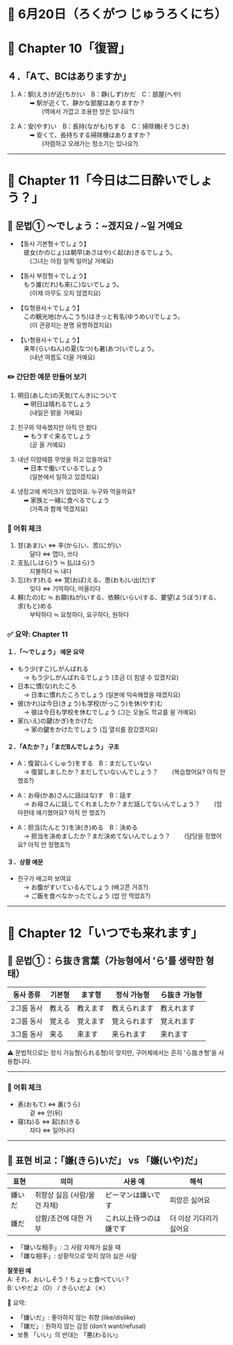 # 📆 6月20日（ろくがつ じゅうろくにち）

# 📘 Chapter 10「復習」

## ４．「Aて、BCはありますか」

1. A：駅(えき)が近(ちか)い B：静(しず)かだ C：部屋(へや)  
  ➡ 駅が近くて、静かな部屋はありますか？  
    (역에서 가깝고 조용한 방은 있나요?)

2. A：安(やす)い B：長持(ながも)ちする C：掃除機(そうじき)  
  ➡ 安くて、長持ちする掃除機はありますか？  
    (저렴하고 오래가는 청소기는 있나요?)

---

# 📘 Chapter 11「今日は二日酔いでしょう？」

## 📌 문법① ～でしょう：~겠지요 / ~일 거예요

- 【동사 기본형＋でしょう】  
 彼女(かのじょ)は朝早(あさはや)く起(お)きるでしょう。  
  (그녀는 아침 일찍 일어날 거예요)

- 【동사 부정형＋でしょう】  
 もう誰(だれ)も来(こ)ないでしょう。  
  (이제 아무도 오지 않겠지요)

- 【な형용사＋でしょう】  
 この観光地(かんこうち)はきっと有名(ゆうめい)でしょう。  
  (이 관광지는 분명 유명하겠지요)

- 【い형용사＋でしょう】  
 来年(らいねん)の夏(なつ)も暑(あつ)いでしょう。  
  (내년 여름도 더울 거예요)

### ✏️ 간단한 예문 만들어 보기

1. 明日(あした)の天気(てんき)について  
 ➡ 明日は晴れるでしょう  
  (내일은 맑을 거예요)

2. 친구와 약속했지만 아직 안 왔다  
 ➡ もうすぐ来るでしょう  
  (곧 올 거예요)

3. 내년 이맘때쯤 무엇을 하고 있을까요?  
 ➡ 日本で働いているでしょう  
  (일본에서 일하고 있겠지요)

4. 냉장고에 케이크가 있었어요. 누구와 먹을까요?  
 ➡ 家族と一緒に食べるでしょう  
  (가족과 함께 먹겠지요)

### 🧠 어휘 체크

1. 甘(あま)い ⇔ 辛(から)い、苦(にが)い  
  달다 ⇔ 맵다, 쓰다
2. 支払(しはら)う ≒ 払(はら)う  
  지불하다 ≒ 내다
3. 忘(わす)れる ⇔ 覚(おぼ)える、思(おも)い出(だ)す  
  잊다 ⇔ 기억하다, 떠올리다
4. 頼(たの)む ≒ お願(ねが)いする、依頼(いらい)する、要望(ようぼう)する、求(もと)める  
  부탁하다 ≒ 요청하다, 요구하다, 원하다

### ✅ 요약: Chapter 11

#### １．「～でしょう」 예문 요약

- もう少(すこ)しがんばれる  
 → もう少しがんばれるでしょう (조금 더 힘낼 수 있겠지요)
- 日本に慣(な)れたころ  
 → 日本に慣れたころでしょう (일본에 익숙해졌을 때겠지요)
- 彼(かれ)は今日(きょう)も学校(がっこう)を休(やす)む  
 → 彼は今日も学校を休むでしょう (그는 오늘도 학교를 쉴 거예요)
- 家(いえ)の鍵(かぎ)をかけた  
 → 家の鍵をかけたでしょう (집 열쇠를 잠갔겠지요)

#### ２．「Aたか？」「まだBんでしょう」 구조

- A：復習(ふくしゅう)をする B：まだしていない  
 → 復習しましたか？まだしていないんでしょう？
  (복습했어요? 아직 안 했죠?)

- A：お母(かあ)さんに話(はな)す B：話す  
 → お母さんに話してくれましたか？まだ話してないんでしょう？
  (엄마한테 얘기했어요? 아직 안 했죠?)

- A：担当(たんとう)を決(き)める B：決める  
 → 担当を決めましたか？まだ決めてないんでしょう？
  (담당을 정했어요? 아직 안 정했죠?)

#### ３．상황 예문

- 친구가 배고파 보여요  
 → お腹がすいているんでしょう (배고픈 거죠?)  
 → ご飯を食べなかったでしょう (밥 안 먹었죠?)

---

# 📘 Chapter 12「いつでも来れます」

## 📌 문법①：ら抜き言葉（가능형에서 'ら'를 생략한 형태）

| 동사 종류 | 기본형 | ます형 | 정식 가능형 | ら抜き 가능형 |
|-----------|--------|---------|----------------|-----------------|
| 2그룹 동사 | 教える | 教えます | 教えられます | 教えれます |
| 2그룹 동사 | 覚える | 覚えます | 覚えられます | 覚えれます |
| 3그룹 동사 | 来る   | 来ます   | 来られます     | 来れます     |

⚠️ 문법적으로는 정식 가능형(られる형)이 맞지만, 구어체에서는 흔히 'ら抜き형'을 사용합니다.

---

### 🧠 어휘 체크

- 表(おもて) ⇔ 裏(うら)  
  겉 ⇔ 안(뒤)
- 寝(ね)る ⇔ 起(お)きる  
  자다 ⇔ 일어나다

---

## 📌 표현 비교：「嫌(きら)いだ」 vs 「嫌(いや)だ」

| 표현 | 의미 | 사용 예 | 해석 |
|-------|------|----------|------|
| 嫌いだ | 취향상 싫음 (사람/물건 자체) | ピーマンは嫌いです | 피망은 싫어요 |
| 嫌だ | 상황/조건에 대한 거부 | これ以上待つのは嫌です | 더 이상 기다리기 싫어요 |

- 「嫌いな相手」: 그 사람 자체가 싫을 때
- 「嫌な相手」: 상황적으로 맞지 않아 싫은 사람

**잘못된 예**  
A: それ、おいしそう！ちょっと食べていい？  
B: いやだよ（O） / きらいだよ（✕）

📌 요약:  
- 「嫌いだ」: 좋아하지 않는 취향 (like/dislike)
- 「嫌だ」: 원하지 않는 감정 (don’t want/refusal)
- 보통 「いい」의 반대는 「悪(わる)い」
